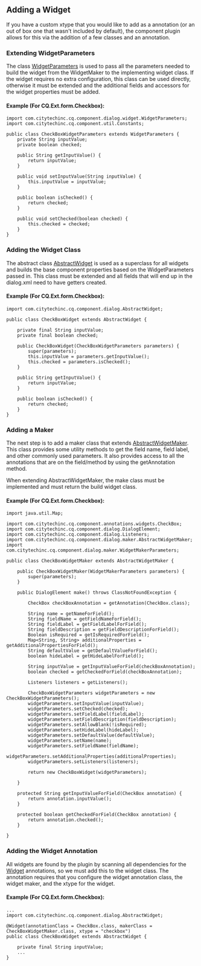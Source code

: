 ## Adding a Widget
If you have a custom xtype that you would like to add as a annotation (or an out of box one that wasn't included by default), the component
plugin allows for this via the addition of a few classes and an annotation. 

### Extending WidgetParameters
The class [WidgetParameters](apidocs/com/citytechinc/cq/component/dialog/widget/WidgetParameters.html) is used to pass all the parameters needed to build the widget
from the WidgetMaker to the implementing widget class.  If the widget requires no extra configuration, this class can be used directly, otherwise it must be
extended and the additional fields and accessors for the widget properties must be added.

#### Example (For CQ.Ext.form.Checkbox):

	import com.citytechinc.cq.component.dialog.widget.WidgetParameters;
	import com.citytechinc.cq.component.util.Constants;
	
	public class CheckBoxWidgetParameters extends WidgetParameters {
		private String inputValue;
		private boolean checked;
	
		public String getInputValue() {
			return inputValue;
		}
	
		public void setInputValue(String inputValue) {
			this.inputValue = inputValue;
		}
	
		public boolean isChecked() {
			return checked;
		}
	
		public void setChecked(boolean checked) {
			this.checked = checked;
		}
	}
	
### Adding the Widget Class
The abstract class [AbstractWidget](apidocs/com/citytechinc/cq/component/dialog/widget/AbstractWidget.html) is used as a superclass for all widgets and builds the
base component properties based on the WidgetParameters passed in.  This class must be extended and all fields that will end up in the dialog.xml need to have
getters created.

#### Example (For CQ.Ext.form.Checkbox):

	import com.citytechinc.cq.component.dialog.AbstractWidget;
	
	public class CheckBoxWidget extends AbstractWidget {
	
		private final String inputValue;
		private final boolean checked;
	
		public CheckBoxWidget(CheckBoxWidgetParameters parameters) {
			super(parameters);
			this.inputValue = parameters.getInputValue();
			this.checked = parameters.isChecked();
		}
	
		public String getInputValue() {
			return inputValue;
		}
	
		public boolean isChecked() {
			return checked;
		}
	}
	
### Adding a Maker
The next step is to add a maker class that extends [AbstractWidgetMaker](apidocs/com/citytechinc/cq/component/dialog/maker/AbstractWidgetMaker.html).
This class provides some utility methods to get the field name, field label, and other commonly used parameters.  It also provides access to all the annotations
that are on the field/method by using the getAnnotation method.

When extending AbstractWidgetMaker, the make class must be implemented and must return the build widget class.

#### Example (For CQ.Ext.form.Checkbox):

	import java.util.Map;
	
	import com.citytechinc.cq.component.annotations.widgets.CheckBox;
	import com.citytechinc.cq.component.dialog.DialogElement;
	import com.citytechinc.cq.component.dialog.Listeners;
	import com.citytechinc.cq.component.dialog.maker.AbstractWidgetMaker;
	import com.citytechinc.cq.component.dialog.maker.WidgetMakerParameters;
	
	public class CheckBoxWidgetMaker extends AbstractWidgetMaker {
	
		public CheckBoxWidgetMaker(WidgetMakerParameters parameters) {
			super(parameters);
		}
	
		public DialogElement make() throws ClassNotFoundException {
	
			CheckBox checkBoxAnnotation = getAnnotation(CheckBox.class);
	
			String name = getNameForField();
			String fieldName = getFieldNameForField();
			String fieldLabel = getFieldLabelForField();
			String fieldDescription = getFieldDescriptionForField();
			Boolean isRequired = getIsRequiredForField();
			Map<String, String> additionalProperties = getAdditionalPropertiesForField();
			String defaultValue = getDefaultValueForField();
			boolean hideLabel = getHideLabelForField();
	
			String inputValue = getInputValueForField(checkBoxAnnotation);
			boolean checked = getCheckedForField(checkBoxAnnotation);
	
			Listeners listeners = getListeners();
	
			CheckBoxWidgetParameters widgetParameters = new CheckBoxWidgetParameters();
			widgetParameters.setInputValue(inputValue);
			widgetParameters.setChecked(checked);
			widgetParameters.setFieldLabel(fieldLabel);
			widgetParameters.setFieldDescription(fieldDescription);
			widgetParameters.setAllowBlank(!isRequired);
			widgetParameters.setHideLabel(hideLabel);
			widgetParameters.setDefaultValue(defaultValue);
			widgetParameters.setName(name);
			widgetParameters.setFieldName(fieldName);
			widgetParameters.setAdditionalProperties(additionalProperties);
			widgetParameters.setListeners(listeners);
	
			return new CheckBoxWidget(widgetParameters);
	
		}
	
		protected String getInputValueForField(CheckBox annotation) {
			return annotation.inputValue();
		}
	
		protected boolean getCheckedForField(CheckBox annotation) {
			return annotation.checked();
		}
	
	}
	
### Adding the Widget Annotation
All widgets are found by the plugin by scanning all dependencies for the [Widget](apidocs/com/citytechinc/cq/component/annotations/config/Widget.html) annotations, so we must add this to the widget class.  The annotation requires that you 
configure the widget annotation class, the widget maker, and the xtype for the widget.

#### Example (For CQ.Ext.form.Checkbox):
	...
	import com.citytechinc.cq.component.dialog.AbstractWidget;
	
	@Widget(annotationClass = CheckBox.class, makerClass = CheckBoxWidgetMaker.class, xtype = "checkbox")
	public class CheckBoxWidget extends AbstractWidget {
	
		private final String inputValue;
		...
	}